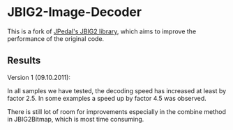 JBIG2-Image-Decoder
=============================

This is a fork of [JPedal's JBIG2 library](http://www.jpedal.org/support_JBIG.php), 
which aims to improve the performance of the original code.

Results
-----------------------------

Version 1 (09.10.2011):

In all samples we have tested, the decoding speed has increased at least by 
factor 2.5.
In some examples a speed up by factor 4.5 was observed.

There is still lot of room for improvements especially in the combine method 
in JBIG2Bitmap, which is most time consuming. 